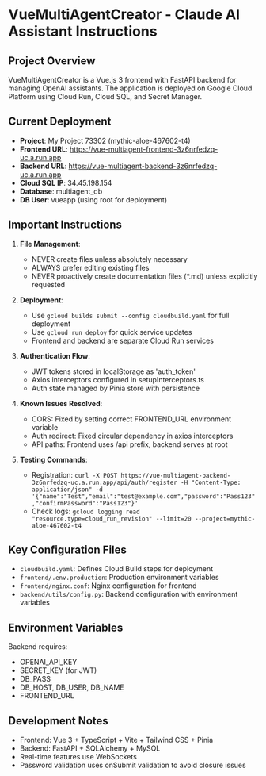 # VueMultiAgentCreator - Claude AI Assistant Instructions

## Project Overview
VueMultiAgentCreator is a Vue.js 3 frontend with FastAPI backend for managing OpenAI assistants. The application is deployed on Google Cloud Platform using Cloud Run, Cloud SQL, and Secret Manager.

## Current Deployment
- **Project**: My Project 73302 (mythic-aloe-467602-t4)
- **Frontend URL**: https://vue-multiagent-frontend-3z6nrfedzq-uc.a.run.app
- **Backend URL**: https://vue-multiagent-backend-3z6nrfedzq-uc.a.run.app
- **Cloud SQL IP**: 34.45.198.154
- **Database**: multiagent_db
- **DB User**: vueapp (using root for deployment)

## Important Instructions
1. **File Management**:
   - NEVER create files unless absolutely necessary
   - ALWAYS prefer editing existing files
   - NEVER proactively create documentation files (*.md) unless explicitly requested

2. **Deployment**:
   - Use `gcloud builds submit --config cloudbuild.yaml` for full deployment
   - Use `gcloud run deploy` for quick service updates
   - Frontend and backend are separate Cloud Run services

3. **Authentication Flow**:
   - JWT tokens stored in localStorage as 'auth_token'
   - Axios interceptors configured in setupInterceptors.ts
   - Auth state managed by Pinia store with persistence

4. **Known Issues Resolved**:
   - CORS: Fixed by setting correct FRONTEND_URL environment variable
   - Auth redirect: Fixed circular dependency in axios interceptors
   - API paths: Frontend uses /api prefix, backend serves at root

5. **Testing Commands**:
   - Registration: `curl -X POST https://vue-multiagent-backend-3z6nrfedzq-uc.a.run.app/api/auth/register -H "Content-Type: application/json" -d '{"name":"Test","email":"test@example.com","password":"Pass123","confirmPassword":"Pass123"}'`
   - Check logs: `gcloud logging read "resource.type=cloud_run_revision" --limit=20 --project=mythic-aloe-467602-t4`

## Key Configuration Files
- `cloudbuild.yaml`: Defines Cloud Build steps for deployment
- `frontend/.env.production`: Production environment variables
- `frontend/nginx.conf`: Nginx configuration for frontend
- `backend/utils/config.py`: Backend configuration with environment variables

## Environment Variables
Backend requires:
- OPENAI_API_KEY
- SECRET_KEY (for JWT)
- DB_PASS
- DB_HOST, DB_USER, DB_NAME
- FRONTEND_URL

## Development Notes
- Frontend: Vue 3 + TypeScript + Vite + Tailwind CSS + Pinia
- Backend: FastAPI + SQLAlchemy + MySQL
- Real-time features use WebSockets
- Password validation uses onSubmit validation to avoid closure issues
